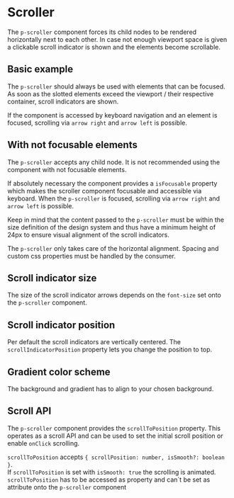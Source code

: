 # Scroller

The `p-scroller` component forces its child nodes to be rendered horizontally next to each other. In case not enough
viewport space is given a clickable scroll indicator is shown and the elements become scrollable.

<TableOfContents></TableOfContents>

## Basic example

The `p-scroller` should always be used with elements that can be focused. As soon as the slotted elements exceed the
viewport / their respective container, scroll indicators are shown.

If the component is accessed by keyboard navigation and an element is focused, scrolling via `arrow right` and
`arrow left` is possible.

<Playground :markup="basicMarkup" :config="config"></Playground>

## With not focusable elements

The `p-scroller` accepts any child node. It is not recommended using the component with not focusable elements.

If absolutely necessary the component provides a `isFocusable` property which makes the scroller component focusable and
accessible via keyboard. When the `p-scroller` is focused, scrolling via `arrow right` and `arrow left` is possible.

Keep in mind that the content passed to the `p-scroller` must be within the size definition of the design system and
thus have a minimum height of 24px to ensure visual alignment of the scroll indicators.

The `p-scroller` only takes care of the horizontal alignment. Spacing and custom css properties must be handled by the
consumer.

<Playground :markup="isFocusable" :config="config"></Playground>

## Scroll indicator size

The size of the scroll indicator arrows depends on the `font-size` set onto the `p-scroller` component.

## Scroll indicator position

Per default the scroll indicators are vertically centered. The `scrollIndicatorPosition` property lets you change the
position to top.

## Gradient color scheme

The background and gradient has to align to your chosen background.

## Scroll API

The `p-scroller` component provides the `scrollToPosition` property. This operates as a scroll API and can be used to
set the initial scroll position or enable `onClick` scrolling.

`scrollToPosition` accepts `{ scrollPosition: number, isSmooth?: boolean }`.  
If `scrollToPosition` is set with `isSmooth: true` the scrolling is animated.  
`scrollToPosition` has to be accessed as property and can´t be set as attribute onto the `p-scroller` component

<script lang="ts">
import Vue from 'vue';
import Component from 'vue-class-component';
  
@Component
export default class Code extends Vue {
  config = { themeable: true };

  basicMarkup = `<div style="max-width: 600px">
  <p-scroller>
    <p-tag color="neutral-contrast-high">
      <button type="button">Some tag content</button>
    </p-tag>
    <p-tag color="notification-neutral">
      <button type="button">Some tag content</button>
    </p-tag>
    <p-tag color="notification-warning">
      <button type="button">Some tag content</button>
    </p-tag>
    <p-tag color="neutral-contrast-high">
      <button type="button">Some tag content</button>
    </p-tag>
    <p-tag color="notification-neutral">
      <button type="button">Some tag content</button>
    </p-tag>
    <p-tag color="notification-warning">
      <button type="button">Some tag content</button>
    </p-tag>
    <p-tag color="neutral-contrast-high">
      <button type="button">Some tag content</button>
    </p-tag>
    <p-tag color="notification-neutral">
      <button type="button">Some tag content</button>
    </p-tag>
  </p-scroller>
</div>`;
  
  isFocusable = `<div style="max-width: 600px">
  <p-scroller is-focusable="true">
    <span style="white-space: nowrap; height: 24px;">Some element 1</span>
    <span style="white-space: nowrap; height: 24px;">Some element 2</span>
    <span style="white-space: nowrap; height: 24px;">Some element 3</span>
    <span style="white-space: nowrap; height: 24px;">Some element 4</span>
    <span style="white-space: nowrap; height: 24px;">Some element 5</span>
    <span style="white-space: nowrap; height: 24px;">Some element 6</span>
    <span style="white-space: nowrap; height: 24px;">Some element 7</span>
    <span style="white-space: nowrap; height: 24px;">Some element 8</span>
    <span style="white-space: nowrap; height: 24px;">Some element 9</span>
    <span style="white-space: nowrap; height: 24px;">Some element 10</span>
  </p-scroller>
</div>`;
}
</script>

<style lang="scss">
  p-scroller > * {
    &:not(:last-child) {
      margin-right: 1rem;
    }
  }
  p-scroller > span {
    border: 1px solid deeppink;
  }
</style>
